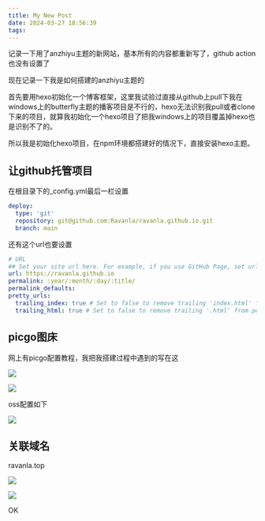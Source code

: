 ```yaml
---
title: My New Post
date: 2024-03-27 18:56:39
tags:
---
```

记录一下用了anzhiyu主题的新网站，基本所有的内容都重新写了，github action也没有设置了

现在记录一下我是如何搭建的anzhiyu主题的

首先要用hexo初始化一个博客框架，这里我试验过直接从github上pull下我在windows上的butterfly主题的播客项目是不行的，hexo无法识别我pull或者clone下来的项目，就算我初始化一个hexo项目了把我windows上的项目覆盖掉hexo也是识别不了的。

所以我是初始化hexo项目，在npm环境都搭建好的情况下，直接安装hexo主题。

## 让github托管项目
在根目录下的_config.yml最后一栏设置
```yml
deploy:
  type: 'git'
  repository: git@github.com:Ravanla/ravanla.github.io.git
  branch: main
```
还有这个url也要设置
```yml
# URL
## Set your site url here. For example, if you use GitHub Page, set url as 'https://username.github.io/project'
url: https://ravanla.github.io
permalink: :year/:month/:day/:title/
permalink_defaults:
pretty_urls:
  trailing_index: true # Set to false to remove trailing 'index.html' from permalinks
  trailing_html: true # Set to false to remove trailing '.html' from permalinks
```

## picgo图床
网上有picgo配置教程，我把我搭建过程中遇到的写在这

![](https://wowmac.oss-cn-shenzhen.aliyuncs.com/account/240327.jpg)

![](https://wowmac.oss-cn-shenzhen.aliyuncs.com/account/240327(1).jpg)

oss配置如下

![](https://wowmac.oss-cn-shenzhen.aliyuncs.com/account/240327(2).jpg)

## 关联域名
ravanla.top

![](https://wowmac.oss-cn-shenzhen.aliyuncs.com/account/240327(3).jpg)

![](https://wowmac.oss-cn-shenzhen.aliyuncs.com/account/240327(4).jpg)

OK